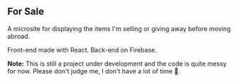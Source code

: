 ## For Sale

A microsite for displaying the items I'm selling or giving away before moving abroad.

Front-end made with React.
Back-end on Firebase.

**Note:** This is still a project under development and the code is quite messy for now. Please don't judge me, I don't have a lot of time 😬.
